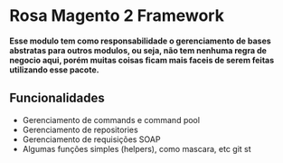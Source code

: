 # Rosa Magento 2 Framework

**Esse modulo tem como responsabilidade o gerenciamento de bases abstratas para outros modulos, 
ou seja, não tem nenhuma regra de negocio aqui, porém muitas coisas ficam mais faceis de serem feitas utilizando esse pacote.**

## Funcionalidades

* Gerenciamento de commands e command pool
* Gerenciamento de repositories
* Gerenciamento de requisições SOAP
* Algumas funções simples (helpers), como mascara, etc
git st
